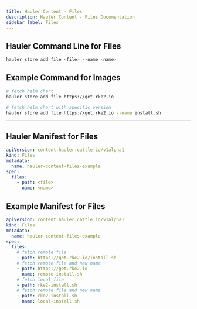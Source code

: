 ```yaml
---
title: Hauler Content - Files
description: Hauler Content - Files Documentation
sidebar_label: Files
---
```


## Hauler Command Line for Files

```bash
hauler store add file <file> --name <name>
```

## Example Command for Images

```bash
# fetch helm chart
hauler store add file https://get.rke2.io

# fetch helm chart with specific version
hauler store add file https://get.rke2.io --name install.sh
```

---

## Hauler Manifest for Files

```yaml title="hauler-file-manifest.yaml"
apiVersion: content.hauler.cattle.io/v1alpha1
kind: Files
metadata:
  name: hauler-content-files-example
spec:
  files:
    - path: <file>
      name: <name>
```

## Example Manifest for Files

```yaml title="hauler-file-manifest.yaml"
apiVersion: content.hauler.cattle.io/v1alpha1
kind: Files
metadata:
  name: hauler-content-files-example
spec:
  files:
    # fetch remote file
    - path: https://get.rke2.io/install.sh
    # fetch remote file and new name
    - path: https://get.rke2.io
      name: remote-install.sh
    # fetch local file
    - path: rke2-install.sh
    # fetch remote file and new name
    - path: rke2-install.sh
      name: local-install.sh
```
